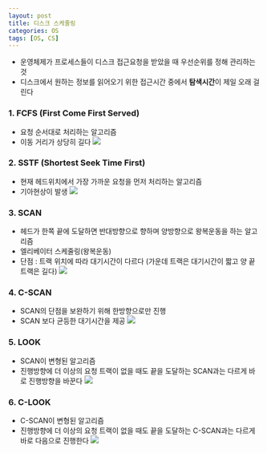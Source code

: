 ```yaml
---
layout: post
title: 디스크 스케줄링
categories: OS
tags: [OS, CS]
---
```

- 운영체제가 프로세스들이 디스크 접근요청을 받았을 때 우선순위를 정해 관리하는 것
- 디스크에서 원하는 정보를 읽어오기 위한 접근시간 중에서 **탐색시간**이 제일 오래 걸린다

### 1. FCFS (First Come First Served)
- 요청 순서대로 처리하는 알고리즘
- 이동 거리가 상당히 길다
![](https://user-images.githubusercontent.com/48157259/163900713-f0094d5e-cede-411b-838d-84036e3f5680.png)

### 2. SSTF (Shortest Seek Time First)
- 현재 헤드위치에서 가장 가까운 요청을 먼저 처리하는 알고리즘
- 기아현상이 발생
![](https://user-images.githubusercontent.com/48157259/163900859-75a4cbdc-61f9-4976-be89-49e3c6d48792.png)

### 3. SCAN
- 헤드가 한쪽 끝에 도달하면 반대방향으로 향하며 양방향으로 왕복운동을 하는 알고리즘
- 엘리베이터 스케줄링(왕복운동)
- 단점 : 트랙 위치에 따라 대기시간이 다르다 (가운데 트랙은 대기시간이 짧고 양 끝 트랙은 길다)
![](https://user-images.githubusercontent.com/48157259/163900985-1cb04e25-b377-4584-b797-32edf466b52c.png)

### 4. C-SCAN
- SCAN의 단점을 보완하기 위해 한방향으로만 진행
- SCAN 보다 균등한 대기시간을 제공
![](https://user-images.githubusercontent.com/48157259/163901348-abf348bb-a53e-4e95-a10b-77a644b5fa7d.png)

### 5. LOOK
- SCAN이 변형된 알고리즘
- 진행방향에 더 이상의 요청 트랙이 없을 때도 끝을 도달하는 SCAN과는 다르게 바로 진행방향을 바꾼다
![](https://user-images.githubusercontent.com/48157259/163901440-1eb42e96-1f28-4d50-b087-bd581f9880e4.png)

### 6. C-LOOK
- C-SCAN이 변형된 알고리즘
- 진행방향에 더 이상의 요청 트랙이 없을 때도 끝을 도달하는 C-SCAN과는 다르게 바로 다음으로 진행한다
![](https://user-images.githubusercontent.com/48157259/163901502-2c26eb8b-f64a-492a-ae4e-b8567461e56b.png)